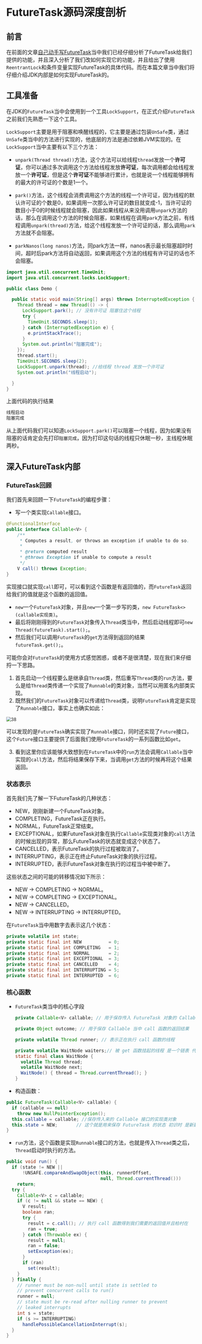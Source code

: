 # FutureTask源码深度剖析

## 前言

在前面的文章[自己动手写FutureTask](https://mp.weixin.qq.com/s?__biz=Mzg3ODgyNDgwNg==&mid=2247486245&idx=1&sn=b75ded67ef8ca328f23ca2acc35dc7a8&chksm=cf0c972cf87b1e3a4cb93e707c4574cfeabab13809f72878f946b6b73439f384f2752d98a183&token=302443384&lang=zh_CN#rd)当中我们已经仔细分析了FutureTask给我们提供的功能，并且深入分析了我们改如何实现它的功能，并且给出了使用`ReentrantLock`和条件变量实现FutureTask的具体代码。而在本篇文章当中我们将仔细介绍JDK内部是如何实现FutureTask的。

## 工具准备

在JDK的`FutureTask`当中会使用到一个工具`LockSupport`，在正式介绍`FutureTask`之前我们先熟悉一下这个工具。

`LockSupport`主要是用于阻塞和唤醒线程的，它主要是通过包装`UnSafe`类，通过`UnSafe`类当中的方法进行实现的，他底层的方法是通过依赖JVM实现的。在`LockSupport`当中主要有以下三个方法：

- `unpark(Thread thread))`方法，这个方法可以给线程`thread`发放一个**许可证**，你可以通过多次调用这个方法给线程发放**许可证**，每次调用都会给线程发放一个**许可证**，但是这个**许可证**不能够进行累计，也就是说一个线程能够拥有的最大的许可证的个数是1一个。
- `park()`方法，这个线程会消费调用这个方法的线程一个许可证，因为线程的默认许可证的个数是0，如果调用一次那么许可证的数目就变成-1，当许可证的数目小于0的时候线程就会阻塞，因此如果线程从来没用调用`unpark`方法的话，那么在调用这个方法的时候会阻塞，如果线程在调用`park`方法之前，有线程调用`unpark(thread)`方法，给这个线程发放一个许可证的话，那么调用`park`方法就不会阻塞。

- `parkNanos(long nanos)`方法，同park方法一样，nanos表示最长阻塞超时时间，超时后park方法将自动返回，如果调用这个方法的线程有许可证的话也不会阻塞。

```java
import java.util.concurrent.TimeUnit;
import java.util.concurrent.locks.LockSupport;

public class Demo {

  public static void main(String[] args) throws InterruptedException {
    Thread thread = new Thread(() -> {
      LockSupport.park(); // 没有许可证 阻塞住这个线程
      try {
        TimeUnit.SECONDS.sleep(1);
      } catch (InterruptedException e) {
        e.printStackTrace();
      }
      System.out.println("阻塞完成");
    });
    thread.start();
    TimeUnit.SECONDS.sleep(2);
    LockSupport.unpark(thread); //给线程 thread 发放一个许可证
    System.out.println("线程启动");

  }
}

```

上面代码的执行结果

```java
线程启动
阻塞完成
```

从上面代码我们可以知道`LockSupport.park()`可以阻塞一个线程，因为如果没有阻塞的话肯定会先打印`阻塞完成`，因为打印这句话的线程只休眠一秒，主线程休眠两秒。

## 深入FutureTask内部

### FutureTask回顾

我们首先来回顾一下`FutureTask`的编程步骤：

- 写一个类实现`Callable`接口。

```java
@FunctionalInterface
public interface Callable<V> {
    /**
     * Computes a result, or throws an exception if unable to do so.
     *
     * @return computed result
     * @throws Exception if unable to compute a result
     */
    V call() throws Exception;
}
```

实现接口就实现`call`即可，可以看到这个函数是有返回值的，而`FutureTask`返回给我们的值就是这个函数的返回值。

- `new`一个`FutureTask`对象，并且`new`一个第一步写的类，`new FutureTask<>(callable实现类)`。
- 最后将刚刚得到的`FutureTask`对象传入`Thread`类当中，然后启动线程即可`new Thread(futureTask).start();`。
- 然后我们可以调用`FutureTask`的`get`方法得到返回的结果`futureTask.get();`。

可能你会对`FutureTask`的使用方式感觉困惑，或者不是很清楚，现在我们来仔细捋一下思路。

1. 首先启动一个线程要么是继承自`Thread`类，然后重写`Thread`类的`run`方法，要么是给`Thread`类传递一个实现了`Runnable`的类对象，当然可以用匿名内部类实现。
2. 既然我们的`FutureTask`对象可以传递给`Thread`类，说明`FutureTask`肯定是实现了`Runnable`接口，事实上也确实如此：

<img src="../../images/concurrency/38.png" alt="38" style="zoom:80%;" />

​	可以发现的是`FutureTask`确实实现了`Runnable`接口，同时还实现了`Future`接口，这个`Future`接口主要提供了后面我们使用`FutureTask`的一系列函数比如`get`。

3. 看到这里你应该能够大致想到在`FutureTask`中的`run`方法会调用`Callable`当中实现的`call`方法，然后将结果保存下来，当调用`get`方法的时候再将这个结果返回。

### 状态表示

首先我们先了解一下FutureTask的几种状态：

- NEW，刚刚新建一个FutureTask对象。
- COMPLETING，FutureTask正在执行。
- NORMAL，FutureTask正常结束。
- EXCEPTIONAL，如果FutureTask对象在执行`Callable`实现类对象的`call`方法的时候出现的异常，那么FutureTask的状态就变成这个状态了。
- CANCELLED，表示FutureTask的执行过程被取消了。
- INTERRUPTING，表示正在终止FutureTask对象的执行过程。
- INTERRUPTED，表示FutureTask对象在执行的过程当中被中断了。

这些状态之间的可能的转移情况如下所示：

- NEW -> COMPLETING -> NORMAL。
- NEW -> COMPLETING -> EXCEPTIONAL。
- NEW -> CANCELLED。
- NEW -> INTERRUPTING -> INTERRUPTED。

在`FutureTask`当中用数字去表示这几个状态：

```java
private volatile int state;
private static final int NEW          = 0;
private static final int COMPLETING   = 1;
private static final int NORMAL       = 2;
private static final int EXCEPTIONAL  = 3;
private static final int CANCELLED    = 4;
private static final int INTERRUPTING = 5;
private static final int INTERRUPTED  = 6;
```

### 核心函数

- `FutureTask`类当中的核心字段

  ```java
  private Callable<V> callable; // 用于保存传入 FutureTask 对象的 Callable 对象
  ```

  ```java
  private Object outcome; // 用于保存 Callable 当中 call 函数的返回结果
  ```

  ```java
  private volatile Thread runner; // 表示正在执行 call 函数的线程
  ```

  ```java
  private volatile WaitNode waiters;// 被 get 函数挂起的线程 是一个链表 代码如下所示
  static final class WaitNode {
    volatile Thread thread;
    volatile WaitNode next;
    WaitNode() { thread = Thread.currentThread(); }
  }
  ```

  

- 构造函数：

```java
public FutureTask(Callable<V> callable) {
  if (callable == null)
    throw new NullPointerException();
  this.callable = callable; //保存传入来的 Callable 接口的实现类对象
  this.state = NEW;       // 这个就是用来保存 FutureTask 的状态 初识时 是新建状态
}
```

- `run`方法，这个函数是实现`Runnable`接口的方法，也就是传入`Thread`类之后，`Thread`启动时执行的方法。

```java
public void run() {
  if (state != NEW ||
      !UNSAFE.compareAndSwapObject(this, runnerOffset,
                                   null, Thread.currentThread()))
    return;
  try {
    Callable<V> c = callable;
    if (c != null && state == NEW) {
      V result;
      boolean ran;
      try {
        result = c.call(); // 执行 call 函数得到我们需要的返回值并且柏村在
        ran = true;
      } catch (Throwable ex) {
        result = null;
        ran = false;
        setException(ex);
      }
      if (ran)
        set(result);
    }
  } finally {
    // runner must be non-null until state is settled to
    // prevent concurrent calls to run()
    runner = null;
    // state must be re-read after nulling runner to prevent
    // leaked interrupts
    int s = state;
    if (s >= INTERRUPTING)
      handlePossibleCancellationInterrupt(s);
  }
}

```

